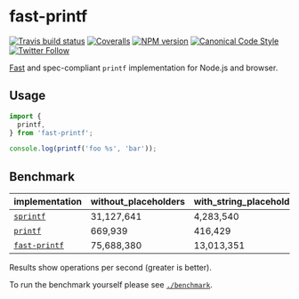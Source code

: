 # fast-printf

[![Travis build status](http://img.shields.io/travis/gajus/fast-printf/master.svg?style=flat-square)](https://travis-ci.org/gajus/fast-printf)
[![Coveralls](https://img.shields.io/coveralls/gajus/fast-printf.svg?style=flat-square)](https://coveralls.io/github/gajus/fast-printf)
[![NPM version](http://img.shields.io/npm/v/fast-printf.svg?style=flat-square)](https://www.npmjs.org/package/fast-printf)
[![Canonical Code Style](https://img.shields.io/badge/code%20style-canonical-blue.svg?style=flat-square)](https://github.com/gajus/canonical)
[![Twitter Follow](https://img.shields.io/twitter/follow/kuizinas.svg?style=social&label=Follow)](https://twitter.com/kuizinas)

[Fast](#benchmark) and spec-compliant `printf` implementation for Node.js and browser.

## Usage

```ts
import {
  printf,
} from 'fast-printf';

console.log(printf('foo %s', 'bar'));

```

## Benchmark

|**implementation**|**without_placeholders**|**with_string_placeholder**|**with_many_string_placeholders**|
|-|-|-|-|
|[`sprintf`](https://github.com/alexei/sprintf.js)|31,127,641|4,283,540|1,433,536|
|[`printf`](https://github.com/adaltas/node-printf)|669,939|416,429|283,788|
|[`fast-printf`](https://github.com/gajus/fast-printf)|75,688,380|13,013,351|5,162,244|

Results show operations per second (greater is better).

To run the benchmark yourself please see [`./benchmark`](./benchmark).
